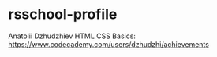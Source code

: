 # rsschool-profile
Anatolii Dzhudzhiev
HTML CSS Basics: https://www.codecademy.com/users/dzhudzhi/achievements
